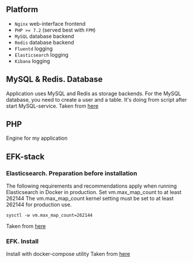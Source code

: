 ## Platform
* `Nginx` web-interface frontend
* `PHP >= 7.2` (served best with `FPM`)
* `MySQL` database backend
* `Redis` database backend
* `Fluentd` logging
* `Elasticsearch` logging
* `Kibana` logging

## MySQL & Redis. Database
Application uses MySQL and Redis as storage backends.
For the MySQL database, you need to create a user and a table. It's doing from script after start MySQL-service. Taken from [here](https://docs.docker.com/config/containers/multi-service_container/)

## PHP
Engine for my application

## EFK-stack
### Elasticsearch. Preparation before installation
The following requirements and recommendations apply when running Elasticsearch in Docker in production. Set vm.max_map_count to at least 262144
The vm.max_map_count kernel setting must be set to at least 262144 for production use.

```shell script
sysctl -w vm.max_map_count=262144

```
Taken from [here](https://www.elastic.co/guide/en/elasticsearch/reference/current/docker.html#docker-prod-prerequisites)

### EFK. Install
Install with docker-compose utility
Taken from [here](https://www.elastic.co/guide/en/elasticsearch/reference/current/docker.html#docker-compose-file)
